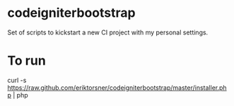 codeigniterbootstrap
====================

Set of scripts to kickstart a new CI project with my personal settings.

To run
====================

curl -s https://raw.github.com/eriktorsner/codeigniterbootstrap/master/installer.php | php
